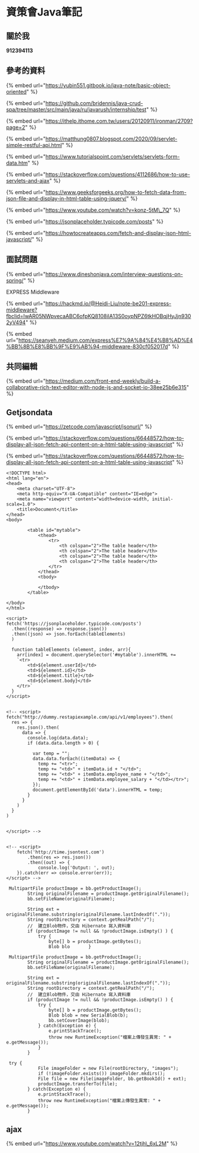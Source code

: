 # 資策會Java筆記

## 關於我

**912394113**



## 參考的資料

{% embed url="https://yubin551.gitbook.io/java-note/basic-object-oriented" %}

{% embed url="https://github.com/bridennis/java-crud-spa/tree/master/src/main/java/ru/javarush/internship/test" %}

{% embed url="https://ithelp.ithome.com.tw/users/20120911/ironman/2709?page=2" %}

{% embed url="https://matthung0807.blogspot.com/2020/09/servlet-simple-restful-api.html" %}

{% embed url="https://www.tutorialspoint.com/servlets/servlets-form-data.htm" %}

{% embed url="https://stackoverflow.com/questions/4112686/how-to-use-servlets-and-ajax" %}

{% embed url="https://www.geeksforgeeks.org/how-to-fetch-data-from-json-file-and-display-in-html-table-using-jquery/" %}

{% embed url="https://www.youtube.com/watch?v=konz-5tM\_7Q" %}



{% embed url="https://jsonplaceholder.typicode.com/posts" %}

{% embed url="https://howtocreateapps.com/fetch-and-display-json-html-javascript/" %}

## 面試問題

{% embed url="https://www.dineshonjava.com/interview-questions-on-spring/" %}

EXPRESS Middleware

{% embed url="https://hackmd.io/@Heidi-Liu/note-be201-express-middleware?fbclid=IwAR05NWpvecaABC6ofpKQ8108ilA13S0oypNPZ6tkHOBqjHyJjn9302yV494" %}

{% embed url="https://seanyeh.medium.com/express%E7%9A%84%E4%B8%AD%E4%BB%8B%E8%BB%9F%E9%AB%94-middleware-830cf052017d" %}

## 共同編輯

{% embed url="https://medium.com/front-end-weekly/build-a-collaborative-rich-text-editor-with-node-js-and-socket-io-38ee25b6e315" %}

## Getjsondata

{% embed url="https://zetcode.com/javascript/jsonurl/" %}

{% embed url="https://stackoverflow.com/questions/66448572/how-to-display-all-json-fetch-api-content-on-a-html-table-using-javascript" %}

{% embed url="https://stackoverflow.com/questions/66448572/how-to-display-all-json-fetch-api-content-on-a-html-table-using-javascript" %}

```markup
<!DOCTYPE html>
<html lang="en">
<head>
    <meta charset="UTF-8">
    <meta http-equiv="X-UA-Compatible" content="IE=edge">
    <meta name="viewport" content="width=device-width, initial-scale=1.0">
    <title>Document</title>
</head>
<body>
   
        <table id="mytable">
            <thead>
                <tr>
                    <th colspan="2">The table header</th>
                    <th colspan="2">The table header</th>
                    <th colspan="2">The table header</th>
                    <th colspan="2">The table header</th>
                </tr> 
            </thead>
            <tbody>

            </tbody>
        </table>

</body>
</html>

<script>
fetch('https://jsonplaceholder.typicode.com/posts')
  .then((response) => response.json())
  .then((json) => json.forEach(tableElements)
  )

  function tableElements (element, index, arr){
    arr[index] = document.querySelector('#mytable').innerHTML +=
    `<tr>
        <td>${element.userId}</td>
        <td>${element.id}</td>
        <td>${element.title}</td>
        <td>${element.body}</td>
    </tr>`
  }
</script>


<!-- <script>
fetch("http://dummy.restapiexample.com/api/v1/employees").then(
  res => {
    res.json().then(
      data => {
        console.log(data.data);
        if (data.data.length > 0) {

          var temp = "";
          data.data.forEach((itemData) => {
            temp += "<tr>";
            temp += "<td>" + itemData.id + "</td>";
            temp += "<td>" + itemData.employee_name + "</td>";
            temp += "<td>" + itemData.employee_salary + "</td></tr>";
          });
          document.getElementById('data').innerHTML = temp;
        }
      }
    )
  }
)


</script> -->


<!-- <script>
    fetch('http://time.jsontest.com')
        .then(res => res.json())
        .then((out) => {
            console.log('Output: ', out);
    }).catch(err => console.error(err));
</script> -->
```

```markup
 MultipartFile productImage = bb.getProductImage();        String originalFilename = productImage.getOriginalFilename();        bb.setFileName(originalFilename);                String ext = originalFilename.substring(originalFilename.lastIndexOf("."));        String rootDirectory = context.getRealPath("/");        //  建立Blob物件，交由 Hibernate 寫入資料庫        if (productImage != null && !productImage.isEmpty() ) {            try {                byte[] b = productImage.getBytes();                Blob blo       }
```

```markup
 MultipartFile productImage = bb.getProductImage();        String originalFilename = productImage.getOriginalFilename();        bb.setFileName(originalFilename);                String ext = originalFilename.substring(originalFilename.lastIndexOf("."));        String rootDirectory = context.getRealPath("/");        //  建立Blob物件，交由 Hibernate 寫入資料庫        if (productImage != null && !productImage.isEmpty() ) {            try {                byte[] b = productImage.getBytes();                Blob blob = new SerialBlob(b);                bb.setCoverImage(blob);            } catch(Exception e) {                e.printStackTrace();                throw new RuntimeException("檔案上傳發生異常: " + e.getMessage());            }        }
```

```markup
 try {            File imageFolder = new File(rootDirectory, "images");            if (!imageFolder.exists()) imageFolder.mkdirs();            File file = new File(imageFolder, bb.getBookId() + ext);            productImage.transferTo(file);        } catch(Exception e) {            e.printStackTrace();            throw new RuntimeException("檔案上傳發生異常: " + e.getMessage());        }
```

## ajax

{% embed url="https://www.youtube.com/watch?v=12tjh\_6xL2M" %}



